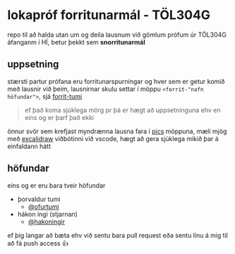 # lokapróf forritunarmál - TÖL304G
repo til að halda utan um og deila lausnum við gömlum prófum úr TÖL304G áfanganm í HÍ, betur þekkt sem **snorritunarmál**

## uppsetning
stærsti partur prófana eru forritunarspurningar og hver sem er getur komið með lausnir við þeim, lausnirnar skulu settar í möppu `<forrit-"nafn höfundar">`, sjá [forrit-tumi](forrit-tumi/) 

>ef það koma sjúklega mörg pr þá er hægt að uppsetninguna ehv en eins og er þarf það ekki

önnur svör sem krefjast myndrænna lausna fara í [pics](pics) möppuna, mæli mjög með [excalidraw](https://marketplace.visualstudio.com/items?itemName=pomdtr.excalidraw-editor) viðbótinni við vscode, hægt að gera sjúklega mikið þar á einfaldann hátt

## höfundar
eins og er eru bara tveir höfundar  
- þorvaldur tumi
  - [@ofurtumi](https://github.com/ofurtumi)
- hákon ingi (stjarnan)
  - [@hakoningir](https://github.com/hakoningir)

ef þig langar að bæta ehv við sentu bara pull request eða sentu línu á mig til að fá push access :+1: